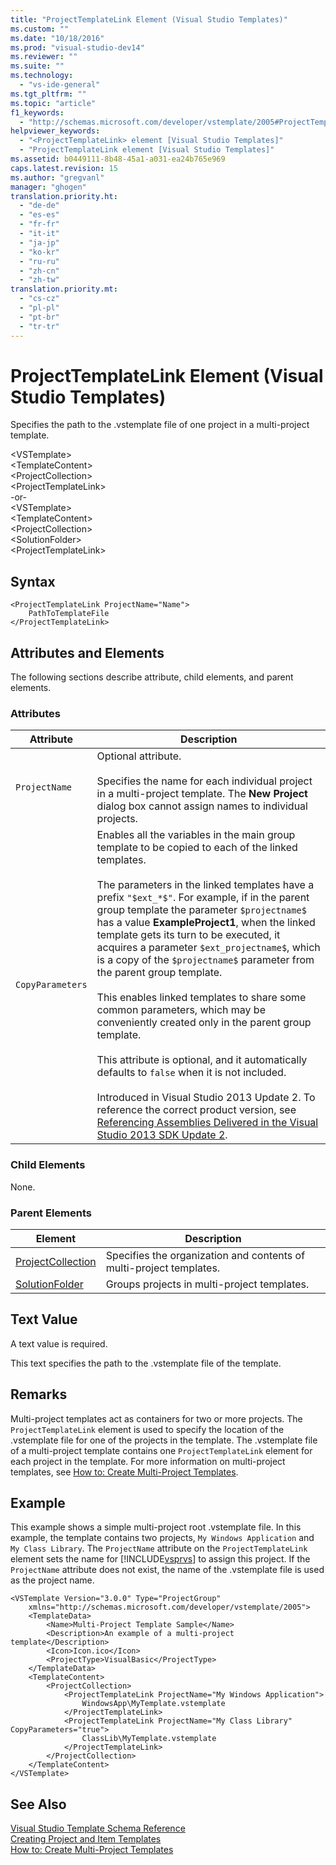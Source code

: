 ```yaml
---
title: "ProjectTemplateLink Element (Visual Studio Templates)"
ms.custom: ""
ms.date: "10/18/2016"
ms.prod: "visual-studio-dev14"
ms.reviewer: ""
ms.suite: ""
ms.technology: 
  - "vs-ide-general"
ms.tgt_pltfrm: ""
ms.topic: "article"
f1_keywords: 
  - "http://schemas.microsoft.com/developer/vstemplate/2005#ProjectTemplateLink"
helpviewer_keywords: 
  - "<ProjectTemplateLink> element [Visual Studio Templates]"
  - "ProjectTemplateLink element [Visual Studio Templates]"
ms.assetid: b0449111-8b48-45a1-a031-ea24b765e969
caps.latest.revision: 15
ms.author: "gregvanl"
manager: "ghogen"
translation.priority.ht: 
  - "de-de"
  - "es-es"
  - "fr-fr"
  - "it-it"
  - "ja-jp"
  - "ko-kr"
  - "ru-ru"
  - "zh-cn"
  - "zh-tw"
translation.priority.mt: 
  - "cs-cz"
  - "pl-pl"
  - "pt-br"
  - "tr-tr"
---
```

# ProjectTemplateLink Element (Visual Studio Templates)
Specifies the path to the .vstemplate file of one project in a multi-project template.  
  
 \<VSTemplate>  
 \<TemplateContent>  
 \<ProjectCollection>  
 \<ProjectTemplateLink>  
-or-  
\<VSTemplate>  
 \<TemplateContent>  
 \<ProjectCollection>  
 \<SolutionFolder>  
 \<ProjectTemplateLink>  
  
## Syntax  
  
```  
<ProjectTemplateLink ProjectName="Name">  
    PathToTemplateFile  
</ProjectTemplateLink>  
```  
  
## Attributes and Elements  
 The following sections describe attribute, child elements, and parent elements.  
  
### Attributes  
  
|Attribute|Description|  
|---------------|-----------------|  
|`ProjectName`|Optional attribute.<br /><br /> Specifies the name for each individual project in a multi-project template. The **New Project** dialog box cannot assign names to individual projects.|  
|`CopyParameters`|Enables all the variables in the main group template to be copied to each of the linked templates.<br /><br /> The parameters in the linked templates have a prefix `"$ext_*$"`. For example, if in the parent group template the parameter `$projectname$` has a value **ExampleProject1**, when the linked template gets its turn to be executed, it acquires a parameter `$ext_projectname$`, which is a copy of the `$projectname$` parameter from the parent group template.<br /><br /> This enables linked templates to share some common parameters, which may be conveniently created only in the parent group template.<br /><br /> This attribute is optional, and it automatically defaults to `false` when it is not included.<br /><br /> Introduced in Visual Studio 2013 Update 2. To reference the correct product version, see [Referencing Assemblies Delivered in the Visual Studio 2013 SDK Update 2](http://msdn.microsoft.com/en-us/42b65c3e-e42b-4c39-98c8-bea285f25ffb).|  
  
### Child Elements  
 None.  
  
### Parent Elements  
  
|Element|Description|  
|-------------|-----------------|  
|[ProjectCollection](../extensibility/projectcollection-element--visual-studio-templates-.md)|Specifies the organization and contents of multi-project templates.|  
|[SolutionFolder](../extensibility/solutionfolder-element--visual-studio-templates-.md)|Groups projects in multi-project templates.|  
  
## Text Value  
 A text value is required.  
  
 This text specifies the path to the .vstemplate file of the template.  
  
## Remarks  
 Multi-project templates act as containers for two or more projects. The `ProjectTemplateLink` element is used to specify the location of the .vstemplate file for one of the projects in the template. The .vstemplate file of a multi-project template contains one `ProjectTemplateLink` element for each project in the template. For more information on multi-project templates, see [How to: Create Multi-Project Templates](../ide/how-to--create-multi-project-templates.md).  
  
## Example  
 This example shows a simple multi-project root .vstemplate file. In this example, the template contains two projects, `My Windows Application` and `My Class Library`. The `ProjectName` attribute on the `ProjectTemplateLink` element sets the name for [!INCLUDE[vsprvs](../codequality/includes/vsprvs_md.md)] to assign this project. If the `ProjectName` attribute does not exist, the name of the .vstemplate file is used as the project name.  
  
```  
<VSTemplate Version="3.0.0" Type="ProjectGroup"  
    xmlns="http://schemas.microsoft.com/developer/vstemplate/2005">  
    <TemplateData>  
        <Name>Multi-Project Template Sample</Name>  
        <Description>An example of a multi-project template</Description>  
        <Icon>Icon.ico</Icon>  
        <ProjectType>VisualBasic</ProjectType>  
    </TemplateData>  
    <TemplateContent>  
        <ProjectCollection>  
            <ProjectTemplateLink ProjectName="My Windows Application">  
                WindowsApp\MyTemplate.vstemplate  
            </ProjectTemplateLink>  
            <ProjectTemplateLink ProjectName="My Class Library" CopyParameters="true">  
                ClassLib\MyTemplate.vstemplate  
            </ProjectTemplateLink>  
        </ProjectCollection>  
    </TemplateContent>  
</VSTemplate>  
```  
  
## See Also  
 [Visual Studio Template Schema Reference](../extensibility/visual-studio-template-schema-reference.md)   
 [Creating Project and Item Templates](../ide/creating-project-and-item-templates.md)   
 [How to: Create Multi-Project Templates](../ide/how-to--create-multi-project-templates.md)